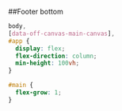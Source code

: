 ##Footer bottom
~~~scss
body,
[data-off-canvas-main-canvas],
#app {
  display: flex;
  flex-direction: column;
  min-height: 100vh;
}

#main {
  flex-grow: 1;
}
~~~
